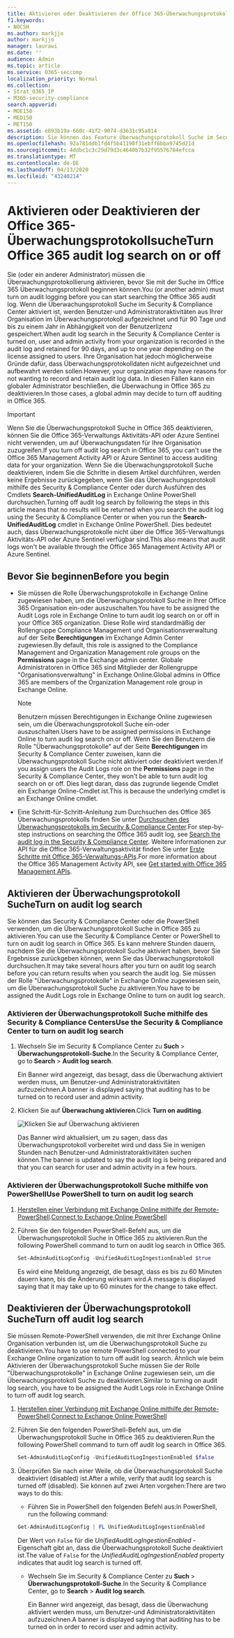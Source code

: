 ```yaml
---
title: Aktivieren oder Deaktivieren der Office 365-Überwachungsprotokollsuche
f1.keywords:
- NOCSH
ms.author: markjjo
author: markjjo
manager: laurawi
ms.date: ''
audience: Admin
ms.topic: article
ms.service: O365-seccomp
localization_priority: Normal
ms.collection:
- Strat_O365_IP
- M365-security-compliance
search.appverid:
- MOE150
- MED150
- MET150
ms.assetid: e893b19a-660c-41f2-9074-d3631c95a014
description: Sie können das Feature Überwachungsprotokoll Suche im Security & Compliance Center aktivieren. Wenn Sie Ihre Meinung ändern, können Sie jederzeit deaktivieren. Wenn die Überwachungsprotokoll Suche deaktiviert ist, können Administratoren das Office 365 Überwachungsprotokoll nicht nach Benutzer-und Administratoraktivitäten in Ihrer Organisation durchsuchen.
ms.openlocfilehash: 92a781ddb1fd4f5b41198f31ebff6bba9745d21d
ms.sourcegitcommit: 4ddbc1c3c29d79d3c4640b7b32f95576784efcca
ms.translationtype: MT
ms.contentlocale: de-DE
ms.lasthandoff: 04/13/2020
ms.locfileid: "43240214"
---
```

# <a name="turn-office-365-audit-log-search-on-or-off"></a><span data-ttu-id="4bef2-105">Aktivieren oder Deaktivieren der Office 365-Überwachungsprotokollsuche</span><span class="sxs-lookup"><span data-stu-id="4bef2-105">Turn Office 365 audit log search on or off</span></span>

<span data-ttu-id="4bef2-106">Sie (oder ein anderer Administrator) müssen die Überwachungsprotokollierung aktivieren, bevor Sie mit der Suche im Office 365 Überwachungsprotokoll beginnen können.</span><span class="sxs-lookup"><span data-stu-id="4bef2-106">You (or another admin) must turn on audit logging before you can start searching the Office 365 audit log.</span></span> <span data-ttu-id="4bef2-107">Wenn die Überwachungsprotokoll Suche im Security & Compliance Center aktiviert ist, werden Benutzer-und Administratoraktivitäten aus Ihrer Organisation im Überwachungsprotokoll aufgezeichnet und für 90 Tage und bis zu einem Jahr in Abhängigkeit von der Benutzerlizenz gespeichert.</span><span class="sxs-lookup"><span data-stu-id="4bef2-107">When audit log search in the Security & Compliance Center is turned on, user and admin activity from your organization is recorded in the audit log and retained for 90 days, and up to one year depending on the license assigned to users.</span></span> <span data-ttu-id="4bef2-108">Ihre Organisation hat jedoch möglicherweise Gründe dafür, dass Überwachungsprotokolldaten nicht aufgezeichnet und aufbewahrt werden sollen.</span><span class="sxs-lookup"><span data-stu-id="4bef2-108">However, your organization may have reasons for not wanting to record and retain audit log data.</span></span> <span data-ttu-id="4bef2-109">In diesen Fällen kann ein globaler Administrator beschließen, die Überwachung in Office 365 zu deaktivieren.</span><span class="sxs-lookup"><span data-stu-id="4bef2-109">In those cases, a global admin may decide to turn off auditing in Office 365.</span></span>

> [!IMPORTANT]
> <span data-ttu-id="4bef2-110">Wenn Sie die Überwachungsprotokoll Suche in Office 365 deaktivieren, können Sie die Office 365-Verwaltungs Aktivitäts-API oder Azure Sentinel nicht verwenden, um auf Überwachungsdaten für Ihre Organisation zuzugreifen.</span><span class="sxs-lookup"><span data-stu-id="4bef2-110">If you turn off audit log search in Office 365, you can't use the Office 365 Management Activity API or Azure Sentinel to access auditing data for your organization.</span></span> <span data-ttu-id="4bef2-111">Wenn Sie die Überwachungsprotokoll Suche deaktivieren, indem Sie die Schritte in diesem Artikel durchführen, werden keine Ergebnisse zurückgegeben, wenn Sie das Überwachungsprotokoll mithilfe des Security & Compliance Center oder durch Ausführen des Cmdlets **Search-UnifiedAuditLog** in Exchange Online PowerShell durchsuchen.</span><span class="sxs-lookup"><span data-stu-id="4bef2-111">Turning off audit log search by following the steps in this article means that no results will be returned when you search the audit log using the Security & Compliance Center or when you run the **Search-UnifiedAuditLog** cmdlet in Exchange Online PowerShell.</span></span> <span data-ttu-id="4bef2-112">Dies bedeutet auch, dass Überwachungsprotokolle nicht über die Office 365-Verwaltungs Aktivitäts-API oder Azure Sentinel verfügbar sind.</span><span class="sxs-lookup"><span data-stu-id="4bef2-112">This also means that audit logs won't be available through the Office 365 Management Activity API or Azure Sentinel.</span></span>
  
## <a name="before-you-begin"></a><span data-ttu-id="4bef2-113">Bevor Sie beginnen</span><span class="sxs-lookup"><span data-stu-id="4bef2-113">Before you begin</span></span>

- <span data-ttu-id="4bef2-114">Sie müssen die Rolle Überwachungsprotokolle in Exchange Online zugewiesen haben, um die Überwachungsprotokoll Suche in Ihrer Office 365 Organisation ein-oder auszuschalten.</span><span class="sxs-lookup"><span data-stu-id="4bef2-114">You have to be assigned the Audit Logs role in Exchange Online to turn audit log search on or off in your Office 365 organization.</span></span> <span data-ttu-id="4bef2-115">Diese Rolle wird standardmäßig der Rollengruppe Compliance Management und Organisationsverwaltung auf der Seite **Berechtigungen** im Exchange Admin Center zugewiesen.</span><span class="sxs-lookup"><span data-stu-id="4bef2-115">By default, this role is assigned to the Compliance Management and Organization Management role groups on the **Permissions** page in the Exchange admin center.</span></span> <span data-ttu-id="4bef2-116">Globale Administratoren in Office 365 sind Mitglieder der Rollengruppe "Organisationsverwaltung" in Exchange Online.</span><span class="sxs-lookup"><span data-stu-id="4bef2-116">Global admins in Office 365 are members of the Organization Management role group in Exchange Online.</span></span> 
    
    > [!NOTE]
    > <span data-ttu-id="4bef2-117">Benutzern müssen Berechtigungen in Exchange Online zugewiesen sein, um die Überwachungsprotokoll Suche ein-oder auszuschalten.</span><span class="sxs-lookup"><span data-stu-id="4bef2-117">Users have to be assigned permissions in Exchange Online to turn audit log search on or off.</span></span> <span data-ttu-id="4bef2-118">Wenn Sie den Benutzern die Rolle "Überwachungsprotokolle" auf der Seite **Berechtigungen** im Security & Compliance Center zuweisen, kann die Überwachungsprotokoll Suche nicht aktiviert oder deaktiviert werden.</span><span class="sxs-lookup"><span data-stu-id="4bef2-118">If you assign users the Audit Logs role on the **Permissions** page in the Security & Compliance Center, they won't be able to turn audit log search on or off.</span></span> <span data-ttu-id="4bef2-119">Dies liegt daran, dass das zugrunde liegende Cmdlet ein Exchange Online-Cmdlet ist.</span><span class="sxs-lookup"><span data-stu-id="4bef2-119">This is because the underlying cmdlet is an Exchange Online cmdlet.</span></span> 
    
- <span data-ttu-id="4bef2-120">Eine Schritt-für-Schritt-Anleitung zum Durchsuchen des Office 365 Überwachungsprotokolls finden Sie unter [Durchsuchen des Überwachungsprotokolls im Security & Compliance Center](search-the-audit-log-in-security-and-compliance.md).</span><span class="sxs-lookup"><span data-stu-id="4bef2-120">For step-by-step instructions on searching the Office 365 audit log, see [Search the audit log in the Security & Compliance Center](search-the-audit-log-in-security-and-compliance.md).</span></span> <span data-ttu-id="4bef2-121">Weitere Informationen zur API für die Office 365-Verwaltungsaktivität finden Sie unter [Erste Schritte mit Office 365-Verwaltungs-APIs](https://docs.microsoft.com/office/office-365-management-api/get-started-with-office-365-management-apis).</span><span class="sxs-lookup"><span data-stu-id="4bef2-121">For more information about the Office 365 Management Activity API, see [Get started with Office 365 Management APIs](https://docs.microsoft.com/office/office-365-management-api/get-started-with-office-365-management-apis).</span></span>
    
## <a name="turn-on-audit-log-search"></a><span data-ttu-id="4bef2-122">Aktivieren der Überwachungsprotokoll Suche</span><span class="sxs-lookup"><span data-stu-id="4bef2-122">Turn on audit log search</span></span>

<span data-ttu-id="4bef2-123">Sie können das Security & Compliance Center oder die PowerShell verwenden, um die Überwachungsprotokoll Suche in Office 365 zu aktivieren.</span><span class="sxs-lookup"><span data-stu-id="4bef2-123">You can use the Security & Compliance Center or PowerShell to turn on audit log search in Office 365.</span></span> <span data-ttu-id="4bef2-124">Es kann mehrere Stunden dauern, nachdem Sie die Überwachungsprotokoll Suche aktiviert haben, bevor Sie Ergebnisse zurückgeben können, wenn Sie das Überwachungsprotokoll durchsuchen.</span><span class="sxs-lookup"><span data-stu-id="4bef2-124">It may take several hours after you turn on audit log search before you can return results when you search the audit log.</span></span> <span data-ttu-id="4bef2-125">Sie müssen der Rolle "Überwachungsprotokolle" in Exchange Online zugewiesen sein, um die Überwachungsprotokoll Suche zu aktivieren.</span><span class="sxs-lookup"><span data-stu-id="4bef2-125">You have to be assigned the Audit Logs role in Exchange Online to turn on audit log search.</span></span>
  
### <a name="use-the-security--compliance-center-to-turn-on-audit-log-search"></a><span data-ttu-id="4bef2-126">Aktivieren der Überwachungsprotokoll Suche mithilfe des Security & Compliance Centers</span><span class="sxs-lookup"><span data-stu-id="4bef2-126">Use the Security & Compliance Center to turn on audit log search</span></span>

1. <span data-ttu-id="4bef2-127">Wechseln Sie im Security & Compliance Center zu **Such** \> **Überwachungsprotokoll-Suche**.</span><span class="sxs-lookup"><span data-stu-id="4bef2-127">In the Security & Compliance Center, go to **Search** \> **Audit log search**.</span></span>
    
   <span data-ttu-id="4bef2-128">Ein Banner wird angezeigt, das besagt, dass die Überwachung aktiviert werden muss, um Benutzer-und Administratoraktivitäten aufzuzeichnen.</span><span class="sxs-lookup"><span data-stu-id="4bef2-128">A banner is displayed saying that auditing has to be turned on to record user and admin activity.</span></span>

2. <span data-ttu-id="4bef2-129">Klicken Sie auf **Überwachung aktivieren**.</span><span class="sxs-lookup"><span data-stu-id="4bef2-129">Click **Turn on auditing**.</span></span>
    
    ![Klicken Sie auf Überwachung aktivieren](../media/39a9d35f-88d0-4bbe-a962-0be2f838e2bf.png)
  
    <span data-ttu-id="4bef2-131">Das Banner wird aktualisiert, um zu sagen, dass das Überwachungsprotokoll vorbereitet wird und dass Sie in wenigen Stunden nach Benutzer-und Administratoraktivitäten suchen können.</span><span class="sxs-lookup"><span data-stu-id="4bef2-131">The banner is updated to say the audit log is being prepared and that you can search for user and admin activity in a few hours.</span></span>
    
### <a name="use-powershell-to-turn-on-audit-log-search"></a><span data-ttu-id="4bef2-132">Aktivieren der Überwachungsprotokoll Suche mithilfe von PowerShell</span><span class="sxs-lookup"><span data-stu-id="4bef2-132">Use PowerShell to turn on audit log search</span></span>

1. <span data-ttu-id="4bef2-133">[Herstellen einer Verbindung mit Exchange Online mithilfe der Remote-PowerShell](https://go.microsoft.com/fwlink/p/?LinkID=396554).</span><span class="sxs-lookup"><span data-stu-id="4bef2-133">[Connect to Exchange Online PowerShell](https://go.microsoft.com/fwlink/p/?LinkID=396554)</span></span>
    
2. <span data-ttu-id="4bef2-134">Führen Sie den folgenden PowerShell-Befehl aus, um die Überwachungsprotokoll Suche in Office 365 zu aktivieren.</span><span class="sxs-lookup"><span data-stu-id="4bef2-134">Run the following PowerShell command to turn on audit log search in Office 365.</span></span>
    
    ```powershell
    Set-AdminAuditLogConfig -UnifiedAuditLogIngestionEnabled $true
    ```

    <span data-ttu-id="4bef2-135">Es wird eine Meldung angezeigt, die besagt, dass es bis zu 60 Minuten dauern kann, bis die Änderung wirksam wird.</span><span class="sxs-lookup"><span data-stu-id="4bef2-135">A message is displayed saying that it may take up to 60 minutes for the change to take effect.</span></span>
  
## <a name="turn-off-audit-log-search"></a><span data-ttu-id="4bef2-136">Deaktivieren der Überwachungsprotokoll Suche</span><span class="sxs-lookup"><span data-stu-id="4bef2-136">Turn off audit log search</span></span>

<span data-ttu-id="4bef2-137">Sie müssen Remote-PowerShell verwenden, die mit Ihrer Exchange Online Organisation verbunden ist, um die Überwachungsprotokoll Suche zu deaktivieren.</span><span class="sxs-lookup"><span data-stu-id="4bef2-137">You have to use remote PowerShell connected to your Exchange Online organization to turn off audit log search.</span></span> <span data-ttu-id="4bef2-138">Ähnlich wie beim Aktivieren der Überwachungsprotokoll Suche müssen Sie der Rolle "Überwachungsprotokolle" in Exchange Online zugewiesen sein, um die Überwachungsprotokoll Suche zu deaktivieren.</span><span class="sxs-lookup"><span data-stu-id="4bef2-138">Similar to turning on audit log search, you have to be assigned the Audit Logs role in Exchange Online to turn off audit log search.</span></span>
  
1. <span data-ttu-id="4bef2-139">[Herstellen einer Verbindung mit Exchange Online mithilfe der Remote-PowerShell](https://go.microsoft.com/fwlink/p/?LinkID=396554).</span><span class="sxs-lookup"><span data-stu-id="4bef2-139">[Connect to Exchange Online PowerShell](https://go.microsoft.com/fwlink/p/?LinkID=396554)</span></span>
    
2. <span data-ttu-id="4bef2-140">Führen Sie den folgenden PowerShell-Befehl aus, um die Überwachungsprotokoll Suche in Office 365 zu deaktivieren.</span><span class="sxs-lookup"><span data-stu-id="4bef2-140">Run the following PowerShell command to turn off audit log search in Office 365.</span></span>
    
    ```powershell
    Set-AdminAuditLogConfig -UnifiedAuditLogIngestionEnabled $false
    ```

3. <span data-ttu-id="4bef2-141">Überprüfen Sie nach einer Weile, ob die Überwachungsprotokoll Suche deaktiviert (disabled) ist.</span><span class="sxs-lookup"><span data-stu-id="4bef2-141">After a while, verify that audit log search is turned off (disabled).</span></span> <span data-ttu-id="4bef2-142">Sie können auf zwei Arten vorgehen:</span><span class="sxs-lookup"><span data-stu-id="4bef2-142">There are two ways to do this:</span></span>
    
    - <span data-ttu-id="4bef2-143">Führen Sie in PowerShell den folgenden Befehl aus:</span><span class="sxs-lookup"><span data-stu-id="4bef2-143">In PowerShell, run the following command:</span></span>

    ```powershell
    Get-AdminAuditLogConfig | FL UnifiedAuditLogIngestionEnabled
    ```

      <span data-ttu-id="4bef2-144">Der Wert von `False` für die _UnifiedAuditLogIngestionEnabled_ -Eigenschaft gibt an, dass die Überwachungsprotokoll Suche deaktiviert ist.</span><span class="sxs-lookup"><span data-stu-id="4bef2-144">The value of  `False` for the  _UnifiedAuditLogIngestionEnabled_ property indicates that audit log search is turned off.</span></span> 
    
    - <span data-ttu-id="4bef2-145">Wechseln Sie im Security & Compliance Center zu **Such** \> **Überwachungsprotokoll-Suche**.</span><span class="sxs-lookup"><span data-stu-id="4bef2-145">In the Security & Compliance Center, go to **Search** \> **Audit log search**.</span></span>
    
      <span data-ttu-id="4bef2-146">Ein Banner wird angezeigt, das besagt, dass die Überwachung aktiviert werden muss, um Benutzer-und Administratoraktivitäten aufzuzeichnen.</span><span class="sxs-lookup"><span data-stu-id="4bef2-146">A banner is displayed saying that auditing has to be turned on in order to record user and admin activity.</span></span>
